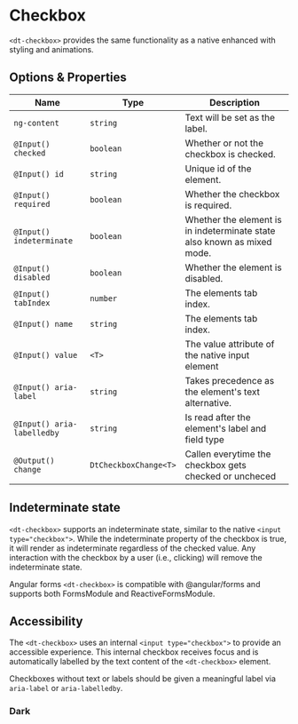 # Checkbox

<docs-source-example example="DefaultCheckboxExampleComponent"></docs-source-example>

`<dt-checkbox>` provides the same functionality as a native enhanced with styling and animations.

## Options & Properties

| Name | Type | Description |
| --- | --- | --- |
| `ng-content` | `string` | Text will be set as the label. |
| `@Input() checked` | `boolean` | Whether or not the checkbox is checked. |
| `@Input() id` | `string` | Unique id of the element. |
| `@Input() required` | `boolean` | Whether the checkbox is required. |
| `@Input() indeterminate` | `boolean` | Whether the element is in indeterminate state also known as mixed mode. |
| `@Input() disabled` | `boolean` | Whether the element is disabled. |
| `@Input() tabIndex` | `number` | The elements tab index. |
| `@Input() name` | `string` | The elements tab index. |
| `@Input() value` | `<T>` | The value attribute of the native input element |
| `@Input() aria-label` | `string` | Takes precedence as the element's text alternative. |
| `@Input() aria-labelledby` | `string` | Is read after the element's label and field type |
| `@Output() change` | `DtCheckboxChange<T>` | Callen everytime the checkbox gets checked or uncheced |

## Indeterminate state

`<dt-checkbox>` supports an indeterminate state, similar to the native `<input type="checkbox">`.
While the indeterminate property of the checkbox is true, it will render as indeterminate regardless of the checked value.
Any interaction with the checkbox by a user (i.e., clicking) will remove the indeterminate state.

<docs-source-example example="IndeterminateCheckboxExampleComponent"></docs-source-example>

Angular forms `<dt-checkbox>` is compatible with @angular/forms and supports both FormsModule and ReactiveFormsModule.

## Accessibility

The `<dt-checkbox>` uses an internal `<input type="checkbox">` to provide an accessible experience.
This internal checkbox receives focus and is automatically labelled by the text content of the `<dt-checkbox>` element.

Checkboxes without text or labels should be given a meaningful label via `aria-label` or `aria-labelledby`.

### Dark

<docs-source-example example="DarkCheckboxExample" themedark="true"></docs-source-example>
